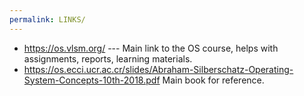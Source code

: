 ```yaml
---
permalink: LINKS/
---
```


* <https://os.vlsm.org/> --- Main link to the OS course, helps with assignments, reports, learning materials.
* <https://os.ecci.ucr.ac.cr/slides/Abraham-Silberschatz-Operating-System-Concepts-10th-2018.pdf>
Main book for reference.
